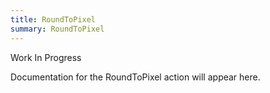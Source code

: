 ```yaml
---
title: RoundToPixel
summary: RoundToPixel
---
```


Work In Progress

Documentation for the RoundToPixel action will appear here.